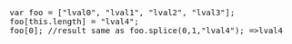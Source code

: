 <pre lang="javascript">
var foo = ["lval0", "lval1", "lval2", "lval3"];
foo[this.length] = "lval4";
foo[0]; //result same as foo.splice(0,1,"lval4"); =>lval4
</pre>
